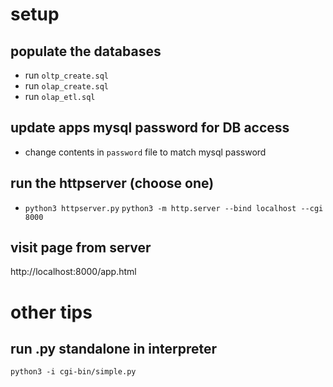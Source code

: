 # setup
## populate the databases
- run `oltp_create.sql`
- run `olap_create.sql`
- run `olap_etl.sql`

## update apps mysql password for DB access
- change contents in `password` file to match mysql password

## run the httpserver (choose one)
- `python3 httpserver.py`
`python3 -m http.server --bind localhost --cgi 8000`

## visit page from server
http://localhost:8000/app.html

# other tips
## run .py standalone in interpreter
`python3 -i cgi-bin/simple.py`